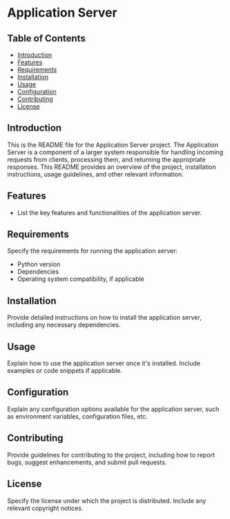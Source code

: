 # Application Server

## Table of Contents
- [Introduction](#introduction)
- [Features](#features)
- [Requirements](#requirements)
- [Installation](#installation)
- [Usage](#usage)
- [Configuration](#configuration)
- [Contributing](#contributing)
- [License](#license)

## Introduction
This is the README file for the Application Server project. The Application Server is a component of a larger system responsible for handling incoming requests from clients, processing them, and returning the appropriate responses. This README provides an overview of the project, installation instructions, usage guidelines, and other relevant information.

## Features
- List the key features and functionalities of the application server.

## Requirements
Specify the requirements for running the application server:
- Python version
- Dependencies
- Operating system compatibility, if applicable

## Installation
Provide detailed instructions on how to install the application server, including any necessary dependencies.

## Usage
Explain how to use the application server once it's installed. Include examples or code snippets if applicable.

## Configuration
Explain any configuration options available for the application server, such as environment variables, configuration files, etc.

## Contributing
Provide guidelines for contributing to the project, including how to report bugs, suggest enhancements, and submit pull requests.

## License
Specify the license under which the project is distributed. Include any relevant copyright notices.

